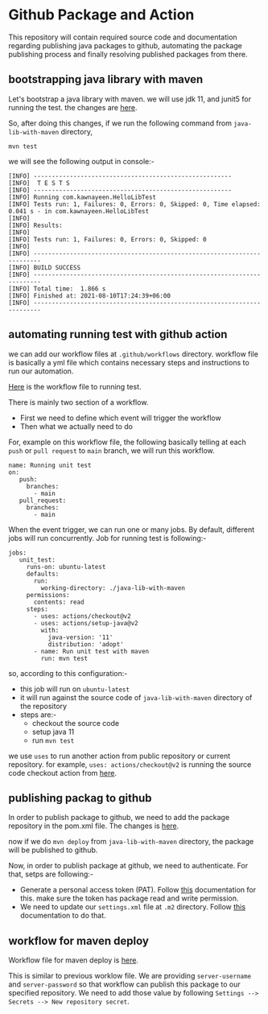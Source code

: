 # Github Package and Action
This repository will contain required source code and documentation regarding publishing java packages to github, automating the package publishing process and finally resolving published packages from there.

## bootstrapping java library with maven 
Let's bootstrap a java library with maven. we will use jdk 11, and junit5 for running the test. the changes are [here](https://github.com/kawnayeen/github-package-and-action/commit/af80d74bf2b638685933d797bd583062340758b5).

So, after doing this changes, if we run the following command from `java-lib-with-maven` directory,

```
mvn test
```

we will see the following output in console:-
```
[INFO] -------------------------------------------------------
[INFO]  T E S T S
[INFO] -------------------------------------------------------
[INFO] Running com.kawnayeen.HelloLibTest
[INFO] Tests run: 1, Failures: 0, Errors: 0, Skipped: 0, Time elapsed: 0.041 s - in com.kawnayeen.HelloLibTest
[INFO] 
[INFO] Results:
[INFO] 
[INFO] Tests run: 1, Failures: 0, Errors: 0, Skipped: 0
[INFO] 
[INFO] ------------------------------------------------------------------------
[INFO] BUILD SUCCESS
[INFO] ------------------------------------------------------------------------
[INFO] Total time:  1.866 s
[INFO] Finished at: 2021-08-10T17:24:39+06:00
[INFO] ------------------------------------------------------------------------
```

## automating running test with github action

we can add our workflow files at `.github/workflows` directory. workflow file is basically a yml file which contains necessary steps and instructions to run our automation.

[Here](https://github.com/kawnayeen/github-package-and-action/commit/cbd650cdd988364b2250e2b6eb5b6e9b19d74325) is the workflow file to running test.

There is mainly two section of a workflow.
- First we need to define which event will trigger the workflow
- Then what we actually need to do 

For, example on this workflow file, the following basically telling at each `push` 
or `pull request` to `main` branch, we will run this workflow.

```
name: Running unit test
on:
   push:
     branches:
       - main
   pull_request:
     branches:
       - main
```

When the event trigger, we can run one or many jobs. By default, different jobs will run concurrently. Job for running test is following:-
```
jobs:
   unit_test:
     runs-on: ubuntu-latest
     defaults:
       run:
         working-directory: ./java-lib-with-maven
     permissions:
       contents: read
     steps:
       - uses: actions/checkout@v2
       - uses: actions/setup-java@v2
         with:
           java-version: '11'
           distribution: 'adopt'
       - name: Run unit test with maven
         run: mvn test
```
so, according to this configuration:-
- this job will run on `ubuntu-latest`
- it will run against the source code of `java-lib-with-maven` directory of the repository
- steps are:-
	- checkout the source code
	- setup java 11
	- run `mvn test`

we use `uses` to run another action from public repository or current repository.
for example, `uses: actions/checkout@v2` is running the source code checkout 
action from [here](https://github.com/actions/checkout).

## publishing packag to github

In order to publish package to github, we need to add the package repository in the 
pom.xml file. The changes is [here](https://github.com/kawnayeen/github-package-and-action/commit/d7f69c79cc7f6b65c101d99f0d0ad6dcefb9ddda).

now if we do `mvn deploy` from `java-lib-with-maven` directory, the package will be published to github. 

Now, in order to publish package at github, we need to authenticate. For that, setps are following:-
- Generate a personal access token (PAT). Follow [this](https://docs.github.com/en/github/authenticating-to-github/keeping-your-account-and-data-secure/creating-a-personal-access-token) documentation for this. make sure the token has package read and write permission.
- We need to update our `settings.xml` file at `.m2` directory. Follow [this](https://docs.github.com/en/packages/working-with-a-github-packages-registry/working-with-the-apache-maven-registry#authenticating-with-a-personal-access-token) documentation to do that.

## workflow for maven deploy

Workflow file for maven deploy is [here](https://github.com/kawnayeen/github-package-and-action/blob/main/.github/workflows/mavendeploy.yml).

This is similar to previous worklow file. We are providing `server-username` and `server-password` so that workflow can publish this package to our specified repository. We need to add those value by following `Settings --> Secrets --> New repository secret`.
